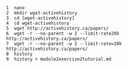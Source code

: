     1  nano
    2  mkdir wget-activehistory
    3  cd [wget-activehistory]
    4  cd wget-activehistory
    5  wget http://activehistory.ca/papers/
    6  wget -r --no-parent -w 2 --limit-rate20k http://activehistory.ca/papers/
    7  wget -r --no-parent -w 2 --limit-rate=20k http://activehistory.ca/papers/
    8  history
    9  history > module2exercise2tutorial.md
